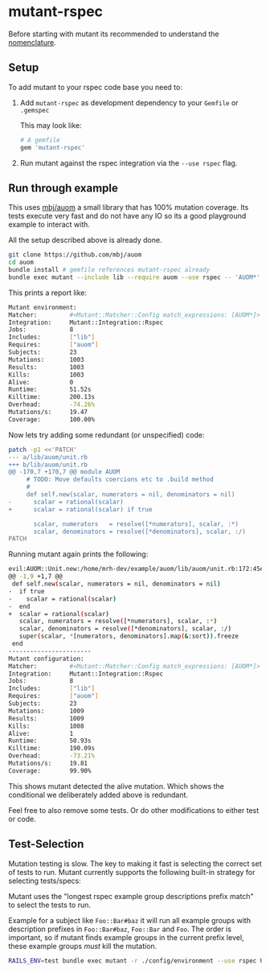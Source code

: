 mutant-rspec
============

Before starting with mutant its recommended to understand the
[nomenclature](/docs/nomenclature.md).

## Setup

To add mutant to your rspec code base you need to:

1. Add `mutant-rspec` as development dependency to your `Gemfile` or `.gemspec`

   This may look like:

   ```ruby
   # A gemfile
   gem 'mutant-rspec'
   ```

2. Run mutant against the rspec integration via the `--use rspec` flag.

## Run through example

This uses [mbj/auom](https://github.com/mbj/auom) a small library that
has 100% mutation coverage. Its tests execute very fast and do not have any IO
so its a good playground example to interact with.

All the setup described above is already done.

```sh
git clone https://github.com/mbj/auom
cd auom
bundle install # gemfile references mutant-rspec already
bundle exec mutant --include lib --require auom --use rspec -- 'AUOM*'
```

This prints a report like:

```sh
Mutant environment:
Matcher:         #<Mutant::Matcher::Config match_expressions: [AUOM*]>
Integration:     Mutant::Integration::Rspec
Jobs:            8
Includes:        ["lib"]
Requires:        ["auom"]
Subjects:        23
Mutations:       1003
Results:         1003
Kills:           1003
Alive:           0
Runtime:         51.52s
Killtime:        200.13s
Overhead:        -74.26%
Mutations/s:     19.47
Coverage:        100.00%
```

Now lets try adding some redundant (or unspecified) code:

```sh
patch -p1 <<'PATCH'
--- a/lib/auom/unit.rb
+++ b/lib/auom/unit.rb
@@ -170,7 +170,7 @@ module AUOM
     # TODO: Move defaults coercions etc to .build method
     #
     def self.new(scalar, numerators = nil, denominators = nil)
-      scalar = rational(scalar)
+      scalar = rational(scalar) if true

       scalar, numerators   = resolve([*numerators], scalar, :*)
       scalar, denominators = resolve([*denominators], scalar, :/)
PATCH
```

Running mutant again prints the following:

```sh
evil:AUOM::Unit.new:/home/mrh-dev/example/auom/lib/auom/unit.rb:172:45e17
@@ -1,9 +1,7 @@
 def self.new(scalar, numerators = nil, denominators = nil)
-  if true
-    scalar = rational(scalar)
-  end
+  scalar = rational(scalar)
   scalar, numerators = resolve([*numerators], scalar, :*)
   scalar, denominators = resolve([*denominators], scalar, :/)
   super(scalar, *[numerators, denominators].map(&:sort)).freeze
 end
-----------------------
Mutant configuration:
Matcher:         #<Mutant::Matcher::Config match_expressions: [AUOM*]>
Integration:     Mutant::Integration::Rspec
Jobs:            8
Includes:        ["lib"]
Requires:        ["auom"]
Subjects:        23
Mutations:       1009
Results:         1009
Kills:           1008
Alive:           1
Runtime:         50.93s
Killtime:        190.09s
Overhead:        -73.21%
Mutations/s:     19.81
Coverage:        99.90%
```

This shows mutant detected the alive mutation. Which shows the conditional we deliberately added above is redundant.

Feel free to also remove some tests. Or do other modifications to either test or code.

Test-Selection
--------------

Mutation testing is slow. The key to making it fast is selecting the correct
set of tests to run.  Mutant currently supports the following built-in
strategy for selecting tests/specs:

Mutant uses the "longest rspec example group descriptions prefix match" to
select the tests to run.

Example for a subject like `Foo::Bar#baz` it will run all example groups with
description prefixes in `Foo::Bar#baz`, `Foo::Bar` and `Foo`. The order is
important, so if mutant finds example groups in the current prefix level,
these example groups *must* kill the mutation.

```sh
RAILS_ENV=test bundle exec mutant -r ./config/environment --use rspec User
```
